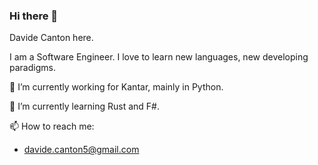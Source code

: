 ### Hi there 👋

<!--
**DavideCanton/DavideCanton** is a ✨ _special_ ✨ repository because its `README.md` (this file) appears on your GitHub profile.

Here are some ideas to get you started:

- 🔭 I’m currently working on ...
- 🌱 I’m currently learning ...
- 👯 I’m looking to collaborate on ...
- 🤔 I’m looking for help with ...
- 💬 Ask me about ...
- 📫 How to reach me: ...
- 😄 Pronouns: ...
- ⚡ Fun fact: ...
-->

Davide Canton here.

I am a Software Engineer.
I love to learn new languages, new developing paradigms.

🔭 I’m currently working for Kantar, mainly in Python.

🌱 I’m currently learning Rust and F#.

📫 How to reach me:

- davide.canton5@gmail.com
